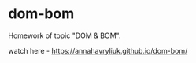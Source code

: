 # dom-bom
Homework of topic "DOM &amp; BOM".

watch here - https://annahavryliuk.github.io/dom-bom/
